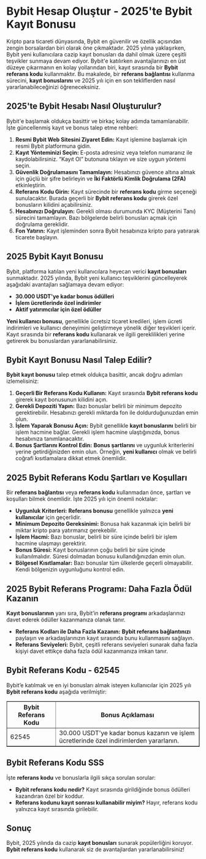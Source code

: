<h1>Bybit Hesap Oluştur - 2025'te Bybit Kayıt Bonusu</h1>

<p>Kripto para ticareti dünyasında, Bybit en güvenilir ve özellik açısından zengin borsalardan biri olarak öne çıkmaktadır. 2025 yılına yaklaşırken, Bybit yeni kullanıcılara cazip kayıt bonusları da dahil olmak üzere çeşitli teşvikler sunmaya devam ediyor. Bybit'e katılırken avantajlarınızı en üst düzeye çıkarmanın en kolay yollarından biri, kayıt sırasında bir <strong>Bybit referans kodu</strong> kullanmaktır. Bu makalede, bir <strong>referans bağlantısı</strong> kullanma sürecini, <strong>kayıt bonuslarını</strong> ve 2025 yılı için en son tekliflerden nasıl yararlanabileceğinizi öğreneceksiniz.</p>

<h2>2025'te Bybit Hesabı Nasıl Oluşturulur?</h2>
<p>Bybit'e başlamak oldukça basittir ve birkaç kolay adımda tamamlanabilir. İşte güncellenmiş kayıt ve bonus talep etme rehberi:</p>
    <ol>
        <li><strong>Resmi Bybit Web Sitesini Ziyaret Edin:</strong> Kayıt işlemine başlamak için resmi Bybit platformuna gidin.</li>
        <li><strong>Kayıt Yönteminizi Seçin:</strong> E-posta adresiniz veya telefon numaranız ile kaydolabilirsiniz. “Kayıt Ol” butonuna tıklayın ve size uygun yöntemi seçin.</li>
        <li><strong>Güvenlik Doğrulamasını Tamamlayın:</strong> Hesabınızı güvence altına almak için güçlü bir şifre belirleyin ve <strong>İki Faktörlü Kimlik Doğrulama (2FA)</strong> etkinleştirin.</li>
        <li><strong>Referans Kodu Girin:</strong> Kayıt sürecinde bir <strong>referans kodu</strong> girme seçeneği sunulacaktır. Burada geçerli bir <strong>Bybit referans kodu</strong> girerek özel bonusların kilidini açabilirsiniz.</li>
        <li><strong>Hesabınızı Doğrulayın:</strong> Gerekli olması durumunda KYC (Müşterini Tanı) sürecini tamamlayın. Bazı bölgelerde belirli bonusları açmak için doğrulama gereklidir.</li>
        <li><strong>Fon Yatırın:</strong> Kayıt işleminden sonra Bybit hesabınıza kripto para yatırarak ticarete başlayın.</li>
    </ol>

<h2>2025 Bybit Kayıt Bonusu</h2>
<p>Bybit, platforma katılan yeni kullanıcılara heyecan verici <strong>kayıt bonusları</strong> sunmaktadır. 2025 yılında, Bybit yeni kullanıcı teşviklerini güncelleyerek aşağıdaki avantajları sağlamaya devam ediyor:</p>
    <ul>
        <li><strong>30.000 USDT'ye kadar bonus ödülleri</strong></li>
        <li><strong>İşlem ücretlerinde özel indirimler</strong></li>
        <li><strong>Aktif yatırımcılar için özel ödüller</strong></li>
    </ul>
<p><strong>Yeni kullanıcı bonusu</strong>, genellikle ücretsiz ticaret kredileri, işlem ücreti indirimleri ve kullanıcı deneyimini geliştirmeye yönelik diğer teşvikleri içerir. Kayıt sırasında bir <strong>referans kodu</strong> kullanarak ve ilgili gereklilikleri yerine getirerek bu bonuslardan yararlanabilirsiniz.</p>

<h2>Bybit Kayıt Bonusu Nasıl Talep Edilir?</h2>
<p><strong>Bybit kayıt bonusu</strong> talep etmek oldukça basittir, ancak doğru adımları izlemelisiniz:</p>
    <ol>
        <li><strong>Geçerli Bir Referans Kodu Kullanın:</strong> Kayıt sırasında <strong>Bybit referans kodu</strong> girerek kayıt bonusunun kilidini açın.</li>
        <li><strong>Gerekli Depoziti Yapın:</strong> Bazı bonuslar belirli bir minimum depozito gerektirebilir. Hesabınızı gerekli miktarda fon ile doldurduğunuzdan emin olun.</li>
        <li><strong>İşlem Yaparak Bonusu Açın:</strong> Bybit genellikle <strong>kayıt bonuslarını</strong> belirli bir işlem hacmine bağlar. Gerekli işlem hacmine ulaştığınızda, bonus hesabınıza tanımlanacaktır.</li>
        <li><strong>Bonus Şartlarını Kontrol Edin:</strong> <strong>Bonus şartlarını</strong> ve uygunluk kriterlerini yerine getirdiğinizden emin olun. Örneğin, <strong>yeni kullanıcı</strong> olmak ve belirli coğrafi kısıtlamalara dikkat etmek önemlidir.</li>
    </ol>

<h2>2025 Bybit Referans Kodu Şartları ve Koşulları</h2>
<p>Bir <strong>referans bağlantısı</strong> veya <strong>referans kodu</strong> kullanmadan önce, şartları ve koşulları bilmek önemlidir. İşte 2025 yılı için önemli noktalar:</p>
    <ul>
        <li><strong>Uygunluk Kriterleri:</strong> <strong>Referans bonusu</strong> genellikle yalnızca <strong>yeni kullanıcılar</strong> için geçerlidir.</li>
        <li><strong>Minimum Depozito Gereksinimi:</strong> Bonusa hak kazanmak için belirli bir miktar kripto para yatırmanız gerekebilir.</li>
        <li><strong>İşlem Hacmi:</strong> Bazı bonuslar, belirli bir süre içinde belirli bir işlem hacmine ulaşmayı gerektirir.</li>
        <li><strong>Bonus Süresi:</strong> Kayıt bonuslarının çoğu belirli bir süre içinde kullanılmalıdır. Süresi dolmadan bonusu kullandığınızdan emin olun.</li>
        <li><strong>Bölgesel Kısıtlamalar:</strong> Bazı bonuslar tüm ülkelerde geçerli olmayabilir. Kendi bölgenizin uygunluğunu kontrol edin.</li>
    </ul>

<h2>2025 Bybit Referans Programı: Daha Fazla Ödül Kazanın</h2>
<p><strong>Kayıt bonuslarının</strong> yanı sıra, Bybit’in <strong>referans programı</strong> arkadaşlarınızı davet ederek ödüller kazanmanıza olanak tanır.</p>
    <ul>
        <li><strong>Referans Kodları ile Daha Fazla Kazanın:</strong> <strong>Bybit referans bağlantınızı</strong> paylaşın ve arkadaşlarınızın kayıt sırasında bunu kullanmasını sağlayın.</li>
        <li><strong>Referans Seviyeleri:</strong> Bybit, çeşitli referans seviyeleri sunarak daha fazla kişiyi davet ettikçe daha fazla ödül kazanmanıza imkan tanır.</li>
    </ul>

<h2>Bybit Referans Kodu - 62545</h2>
<p>Bybit’e katılmak ve en iyi bonusları almak isteyen kullanıcılar için 2025 yılı <strong>Bybit referans kodu</strong> aşağıda verilmiştir:</p>
<table border="1">
        <tr>
            <th>Bybit Referans Kodu</th>
            <th>Bonus Açıklaması</th>
        </tr>
        <tr>
            <td>62545</td>
            <td>30.000 USDT'ye kadar bonus kazanın ve işlem ücretlerinde özel indirimlerden yararlanın.</td>
        </tr>
    </table>

<h2>Bybit Referans Kodu SSS</h2>
<p>İşte <strong>referans kodu</strong> ve bonuslarla ilgili sıkça sorulan sorular:</p>
    <ul>
        <li><strong>Bybit referans kodu nedir?</strong> Kayıt sırasında girildiğinde bonus ödülleri kazandıran özel bir koddur.</li>
        <li><strong>Referans kodunu kayıt sonrası kullanabilir miyim?</strong> Hayır, referans kodu yalnızca kayıt sırasında girilebilir.</li>
    </ul>

<h2>Sonuç</h2>
<p>Bybit, 2025 yılında da cazip <strong>kayıt bonusları</strong> sunarak popülerliğini koruyor. <strong>Bybit referans kodu</strong> kullanarak siz de avantajlardan yararlanabilirsiniz!</p>
